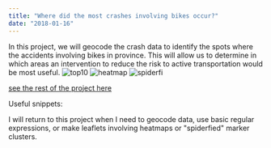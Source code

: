 ```yaml
---
title: "Where did the most crashes involving bikes occur?"
date: "2018-01-16"
---
```


In this project, we will geocode the crash data to identify the spots where the accidents involving bikes in province. This will allow us to determine in which areas an intervention to reduce the risk to active transportation would be most useful.
![top10](/images/blog_saaq_top10.png)
![heatmap](/images/blog_saaq_heatmap.png)
![spiderfi](/images/blog_saaq_spiderfi.png)

[see the rest of the project here](/blog_saaq.html)

Useful snippets:

I will return to this project when I need to geocode data, use basic regular expressions, or make leaflets involving heatmaps or "spiderfied" marker clusters.
